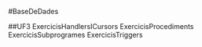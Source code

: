 #BaseDeDades

##UF3 
ExercicisHandlersICursors
ExercicisProcediments
ExercicisSubprogrames
ExercicisTriggers